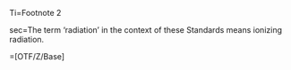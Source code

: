 Ti=Footnote 2

sec=The term ‘radiation’ in the context of these Standards means ionizing radiation. 

=[OTF/Z/Base]
